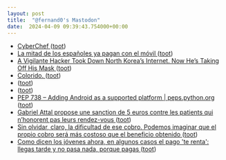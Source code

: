 ```yaml
---
layout: post
title:  "@fernand0's Mastodon"
date:  2024-04-09 09:39:43.754000+00:00
---
```

*  [CyberChef ](https://gchq.github.io/CyberChef) ([toot](https://mastodon.social/@fernand0/112240596336719518))
*  [La mitad de los españoles ya pagan con el móvil ](https://www.mobileworldlive.com/spanish/la-mitad-de-los-espanoles-ya-pagan-con-el-movil) ([toot](https://mastodon.social/@fernand0/112240333299526482))
*  [A Vigilante Hacker Took Down North Korea’s Internet. Now He’s Taking Off His Mask  ](https://www.wired.com/story/p4x-north-korea-internet-hacker-identity-reveal/) ([toot](https://mastodon.social/@fernand0/112238644269517515))
*  [Colorido. ](https://avecesunafoto.wordpress.com/2024/04/08/colorido) ([toot](https://mastodon.social/@fernand0/112238594807999523))
*  [ ](https://mastodon.social/@macosas) ([toot](https://mastodon.social/@fernand0/112236967825273936))
*  [ ](https://mastodon.social/users/fernand0/statuses/112236963602574145/activity) ([toot](https://mastodon.social/users/fernand0/statuses/112236963602574145/activity))
*  [PEP 738 – Adding Android as a supported platform \| peps.python.org ](https://peps.python.org/pep-0738) ([toot](https://mastodon.social/@fernand0/112236748899693046))
*  [Gabriel Attal propose une sanction de 5 euros contre les patients qui n’honorent pas leurs rendez-vous ](https://www.lemonde.fr/societe/article/2024/04/06/gabriel-attal-propose-une-sanction-de-5-euros-contre-les-patients-qui-n-honorent-pas-leurs-rendez-vous_6226381_3224.htm) ([toot](https://mastodon.social/@fernand0/112236680936664195))
*  [Sin olvidar, claro, la dificultad de ese cobro. Podemos imaginar que el propio cobro será más costoso que el beneficio obtenido ](https://mastodon.social/@fernand0/112236636934540539) ([toot](https://mastodon.social/@fernand0/112236636934540539))
*  [Como dicen los jóvenes ahora, en algunos casos el pago &#39;te renta&#39;: llegas tarde y no pasa nada, porque pagas ](https://mastodon.social/@fernand0/112236635931382961) ([toot](https://mastodon.social/@fernand0/112236635931382961))
